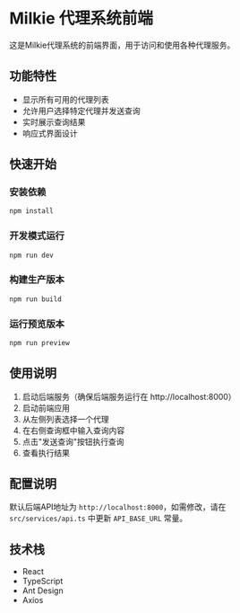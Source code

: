 # Milkie 代理系统前端

这是Milkie代理系统的前端界面，用于访问和使用各种代理服务。

## 功能特性

- 显示所有可用的代理列表
- 允许用户选择特定代理并发送查询
- 实时展示查询结果
- 响应式界面设计

## 快速开始

### 安装依赖

```bash
npm install
```

### 开发模式运行

```bash
npm run dev
```

### 构建生产版本

```bash
npm run build
```

### 运行预览版本

```bash
npm run preview
```

## 使用说明

1. 启动后端服务（确保后端服务运行在 http://localhost:8000）
2. 启动前端应用
3. 从左侧列表选择一个代理
4. 在右侧查询框中输入查询内容
5. 点击"发送查询"按钮执行查询
6. 查看执行结果

## 配置说明

默认后端API地址为 `http://localhost:8000`，如需修改，请在 `src/services/api.ts` 中更新 `API_BASE_URL` 常量。

## 技术栈

- React
- TypeScript
- Ant Design
- Axios
